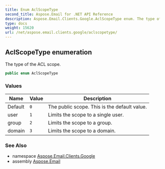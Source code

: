 ```yaml
---
title: Enum AclScopeType
second_title: Aspose.Email for .NET API Reference
description: Aspose.Email.Clients.Google.AclScopeType enum. The type of the ACL scope
type: docs
weight: 15620
url: /net/aspose.email.clients.google/aclscopetype/
---
```

## AclScopeType enumeration

The type of the ACL scope.

```csharp
public enum AclScopeType
```

### Values

| Name | Value | Description |
| --- | --- | --- |
| Default | `0` | The public scope. This is the default value. |
| user | `1` | Limits the scope to a single user. |
| group | `2` | Limits the scope to a group. |
| domain | `3` | Limits the scope to a domain. |

### See Also

* namespace [Aspose.Email.Clients.Google](../../aspose.email.clients.google/)
* assembly [Aspose.Email](../../)


